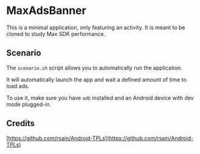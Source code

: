 # MaxAdsBanner

This is a minimal application, only featuring an activity. It is meant to be cloned to study Max SDK performance.

## Scenario

The `scenario.sh` script allows you to automatically run the application.

It will automatically launch the app and wait a defined amount of time to load ads.

To use it, make sure you have `adb` installed and an Android device with dev mode plugged-in.

## Credits

[https://github.com/rsain/Android-TPLs](https://github.com/rsain/Android-TPLs)
